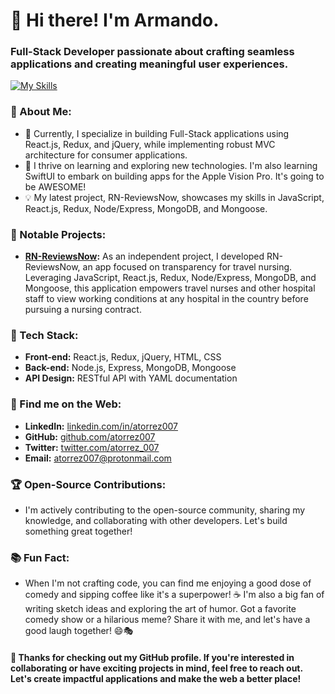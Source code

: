 # 👋 Hi there! I'm Armando.
###  Full-Stack Developer passionate about crafting seamless applications and creating meaningful user experiences.

[![My Skills](https://skillicons.dev/icons?i=nextjs,react,redux,nodejs,express,postman,mongodb,html,css,tailwind,swift,python)](#)


### 🚀 About Me:
- 🔭 Currently, I specialize in building Full-Stack applications using React.js, Redux, and jQuery, while implementing robust MVC architecture for consumer applications.
- 🌱 I thrive on learning and exploring new technologies. I'm also learning SwiftUI to embark on building apps for the Apple Vision Pro. It's going to be AWESOME!
- 💡 My latest project, RN-ReviewsNow, showcases my skills in JavaScript, React.js, Redux, Node/Express, MongoDB, and Mongoose.

### 💼 Notable Projects:
- **[RN-ReviewsNow](https://github.com/atorrez007/rn-front-end):**  As an independent project, I developed RN-ReviewsNow, an app focused on transparency for travel nursing. Leveraging JavaScript, React.js, Redux, Node/Express, MongoDB, and Mongoose, this application empowers travel nurses and other hospital staff to view working conditions at any hospital in the country before pursuing a nursing contract.

### 🔧 Tech Stack:
- **Front-end:** React.js, Redux, jQuery, HTML, CSS
- **Back-end:** Node.js, Express, MongoDB, Mongoose
- **API Design:** RESTful API with YAML documentation

### 🤖 Find me on the Web:
- **LinkedIn:** [linkedin.com/in/atorrez007](https://www.linkedin.com/in/atorrez007)
- **GitHub:** [github.com/atorrez007](https://www.github.com/atorrez007)
- **Twitter:** [twitter.com/atorrez_007](https://www.twitter.com/@atorrez_007)
- **Email:** [atorrez007@protonmail.com](mailto:atorrez007@protonmail.com)

### 🏆 Open-Source Contributions:
- I'm actively contributing to the open-source community, sharing my knowledge, and collaborating with other developers. Let's build something great together!

### 📚 Fun Fact:
- When I'm not crafting code, you can find me enjoying a good dose of comedy and sipping coffee like it's a superpower! ☕ 
I'm also a big fan of writing sketch ideas and exploring the art of humor. Got a favorite comedy show or a hilarious meme? Share it with me, and let's have a good laugh together! 😄🎭

#### 🙏 Thanks for checking out my GitHub profile. If you're interested in collaborating or have exciting projects in mind, feel free to reach out. Let's create impactful applications and make the web a better place!

